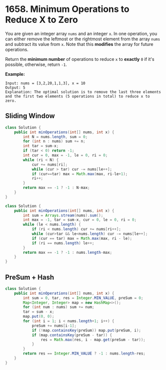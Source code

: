 # 1658. Minimum Operations to Reduce X to Zero

You are given an integer array `nums` and an integer `x`. In one operation, you can either remove the leftmost or the rightmost element from the array `nums` and subtract its value from `x`. Note that this **modifies** the array for future operations.

Return the **minimum number** of operations to reduce `x` to **exactly** `0` if it's possible, otherwise, return `-1`.

 

**Example:**

```
Input: nums = [3,2,20,1,1,3], x = 10
Output: 5
Explanation: The optimal solution is to remove the last three elements and the first two elements (5 operations in total) to reduce x to zero.
```

## Sliding Window

```java
class Solution {
    public int minOperations(int[] nums, int x) {
        int N = nums.length, sum = 0;
        for (int n : nums) sum += n;
        int tar = sum-x;
        if (tar < 0) return -1;
        int cur = 0, max = -1, le = 0, ri = 0;
        while (ri < N) {
            cur += nums[ri];
            while (cur > tar) cur -= nums[le++];
            if (cur==tar) max = Math.max(max, ri-le+1);
            ri++;
        }
        return max == -1 ? -1 : N-max;
    }
}
```

```java
class Solution {
    public int minOperations(int[] nums, int x) {
        int sum = Arrays.stream(nums).sum();
        int max = -1, tar = sum-x, cur = 0, le = 0, ri = 0;
        while (le < nums.length) {
            if (ri < nums.length) cur += nums[ri++];
            while (cur>tar && le<nums.length) cur -= nums[le++];
            if (cur == tar) max = Math.max(max, ri - le);
            if (ri == nums.length) le++;
        }
        return max == -1 ? -1 : nums.length-max;
    }
}
```

## PreSum + Hash

```java
class Solution {
    public int minOperations(int[] nums, int x) {
        int sum = 0, tar, res = Integer.MIN_VALUE, preSum = 0;
        Map<Integer, Integer> map = new HashMap<>();
        for (int num : nums) sum += num;
        tar = sum - x;
        map.put(0, 0);
        for (int i = 1; i < nums.length+1; i++) {
            preSum += nums[i-1];
            if (!map.containsKey(preSum)) map.put(preSum, i);
            if (map.containsKey(preSum - tar)) {
                res = Math.max(res, i - map.get(preSum - tar));
            } 
        }
        return res == Integer.MIN_VALUE ? -1 : nums.length-res;
    }
}
```

